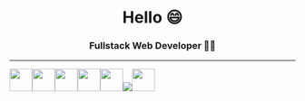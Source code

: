 

<h1 align="center">Hello 😄 </h1>
<h3 align="center">Fullstack Web Developer 🧑‍💻</h3>



<hr>


<img src="https://cdn.jsdelivr.net/gh/devicons/devicon/icons/typescript/typescript-original.svg" width="40" height="40"/><img src="https://cdn.jsdelivr.net/gh/devicons/devicon/icons/react/react-original.svg" width="40" height="40"/><img src="https://cdn.jsdelivr.net/gh/devicons/devicon/icons/angularjs/angularjs-original.svg" width="40" height="40"/><img src="https://cdn.jsdelivr.net/gh/devicons/devicon/icons/nestjs/nestjs-plain.svg" width="40" height="40"/><img src="https://cdn.jsdelivr.net/gh/devicons/devicon/icons/postgresql/postgresql-original.svg" width="40" height="40"/><img src="https://cdn.jsdelivr.net/gh/devicons/devicon/icons/tailwindcss/tailwindcss-original-wordmark.svg" /><img src="https://cdn.jsdelivr.net/gh/devicons/devicon/icons/python/python-original.svg" width="40" height="40"/>
          
          
          
          
          
          
          
